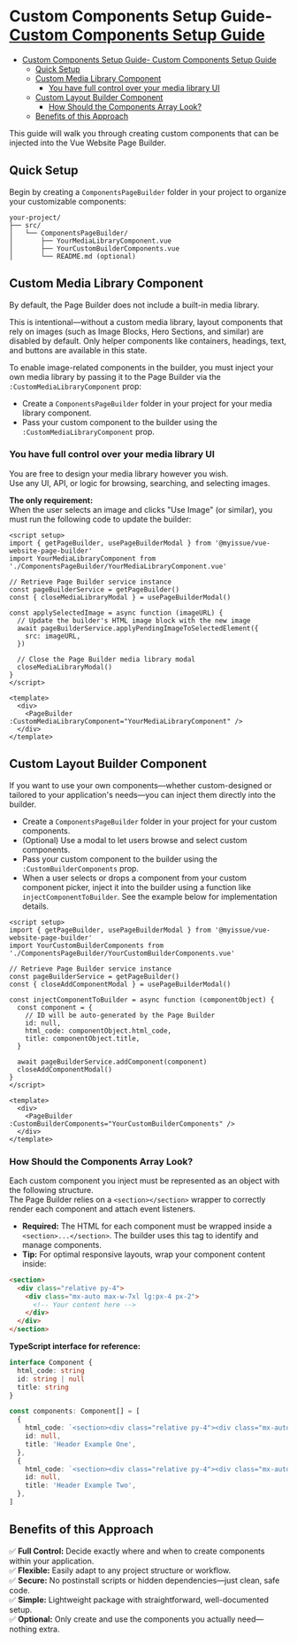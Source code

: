# Custom Components Setup Guide- [Custom Components Setup Guide](#custom-components-setup-guide)

- [Custom Components Setup Guide- Custom Components Setup Guide](#custom-components-setup-guide--custom-components-setup-guide)
  - [Quick Setup](#quick-setup)
  - [Custom Media Library Component](#custom-media-library-component)
    - [You have full control over your media library UI](#you-have-full-control-over-your-media-library-ui)
  - [Custom Layout Builder Component](#custom-layout-builder-component)
    - [How Should the Components Array Look?](#how-should-the-components-array-look)
  - [Benefits of this Approach](#benefits-of-this-approach)

This guide will walk you through creating custom components that can be injected into the Vue Website Page Builder.

## Quick Setup

Begin by creating a `ComponentsPageBuilder` folder in your project to organize your customizable components:

```
your-project/
├── src/
│   └── ComponentsPageBuilder/
│       ├── YourMediaLibraryComponent.vue
│       ├── YourCustomBuilderComponents.vue
│       └── README.md (optional)
```

## Custom Media Library Component

By default, the Page Builder does not include a built-in media library.

This is intentional—without a custom media library, layout components that rely on images (such as Image Blocks, Hero Sections, and similar) are disabled by default. Only helper components like containers, headings, text, and buttons are available in this state.

To enable image-related components in the builder, you must inject your own media library by passing it to the Page Builder via the `:CustomMediaLibraryComponent` prop:

- Create a `ComponentsPageBuilder` folder in your project for your media library component.
- Pass your custom component to the builder using the `:CustomMediaLibraryComponent` prop.

### You have full control over your media library UI

You are free to design your media library however you wish.  
Use any UI, API, or logic for browsing, searching, and selecting images.

**The only requirement:**  
When the user selects an image and clicks "Use Image" (or similar), you must run the following code to update the builder:

```vue
<script setup>
import { getPageBuilder, usePageBuilderModal } from '@myissue/vue-website-page-builder'
import YourMediaLibraryComponent from './ComponentsPageBuilder/YourMediaLibraryComponent.vue'

// Retrieve Page Builder service instance
const pageBuilderService = getPageBuilder()
const { closeMediaLibraryModal } = usePageBuilderModal()

const applySelectedImage = async function (imageURL) {
  // Update the builder's HTML image block with the new image
  await pageBuilderService.applyPendingImageToSelectedElement({
    src: imageURL,
  })

  // Close the Page Builder media library modal
  closeMediaLibraryModal()
}
</script>

<template>
  <div>
    <PageBuilder :CustomMediaLibraryComponent="YourMediaLibraryComponent" />
  </div>
</template>
```

## Custom Layout Builder Component

If you want to use your own components—whether custom-designed or tailored to your application's needs—you can inject them directly into the builder.

- Create a `ComponentsPageBuilder` folder in your project for your custom components.
- (Optional) Use a modal to let users browse and select custom components.
- Pass your custom component to the builder using the `:CustomBuilderComponents` prop.
- When a user selects or drops a component from your custom component picker, inject it into the builder using a function like `injectComponentToBuilder`. See the example below for implementation details.

```vue
<script setup>
import { getPageBuilder, usePageBuilderModal } from '@myissue/vue-website-page-builder'
import YourCustomBuilderComponents from './ComponentsPageBuilder/YourCustomBuilderComponents.vue'

// Retrieve Page Builder service instance
const pageBuilderService = getPageBuilder()
const { closeAddComponentModal } = usePageBuilderModal()

const injectComponentToBuilder = async function (componentObject) {
  const component = {
    // ID will be auto-generated by the Page Builder
    id: null,
    html_code: componentObject.html_code,
    title: componentObject.title,
  }

  await pageBuilderService.addComponent(component)
  closeAddComponentModal()
}
</script>

<template>
  <div>
    <PageBuilder :CustomBuilderComponents="YourCustomBuilderComponents" />
  </div>
</template>
```

### How Should the Components Array Look?

Each custom component you inject must be represented as an object with the following structure.  
The Page Builder relies on a `<section></section>` wrapper to correctly render each component and attach event listeners.

- **Required:** The HTML for each component must be wrapped inside a `<section>...</section>`. The builder uses this tag to identify and manage components.
- **Tip:** For optimal responsive layouts, wrap your component content inside:

```html
<section>
  <div class="relative py-4">
    <div class="mx-auto max-w-7xl lg:px-4 px-2">
      <!-- Your content here -->
    </div>
  </div>
</section>
```

**TypeScript interface for reference:**

```typescript
interface Component {
  html_code: string
  id: string | null
  title: string
}

const components: Component[] = [
  {
    html_code: `<section><div class="relative py-4"><div class="mx-auto max-w-7xl lg:px-4 px-2"><div class="break-words"><h2>This is a component</h2></div></div></div></section>`,
    id: null,
    title: 'Header Example One',
  },
  {
    html_code: `<section><div class="relative py-4"><div class="mx-auto max-w-7xl lg:px-4 px-2"><div class="break-words"><h2>This is another component</h2></div></div></div></section>`,
    id: null,
    title: 'Header Example Two',
  },
]
```

## Benefits of this Approach

✅ **Full Control:** Decide exactly where and when to create components within your application.  
✅ **Flexible:** Easily adapt to any project structure or workflow.  
✅ **Secure:** No postinstall scripts or hidden dependencies—just clean, safe code.  
✅ **Simple:** Lightweight package with straightforward, well-documented setup.  
✅ **Optional:** Only create and use the components you actually need—nothing extra.
